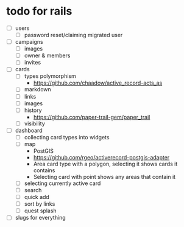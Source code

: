 # todo for rails

- [ ] users
  	- [ ] password reset/claiming migrated user
- [ ] campaigns
	- [ ] images
	- [ ] owner & members
	- [ ] invites
- [ ] cards
    - [ ] types polymorphism
	  - https://github.com/chaadow/active_record-acts_as
	- [ ] markdown
	- [ ] links
	- [ ] images
	- [ ] history
      - https://github.com/paper-trail-gem/paper_trail
	- [ ] visibility
- [ ] dashboard
    - [ ] collecting card types into widgets
	- [ ] map
		- PostGIS
		- https://github.com/rgeo/activerecord-postgis-adapter
		- Area card type with a polygon, selecting it shows cards it contains
		- Selecting card with point shows any areas that contain it
	- [ ] selecting currently active card
	- [ ] search
	- [ ] quick add
	- [ ] sort by links
	- [ ] quest splash
- [ ] slugs for everything
